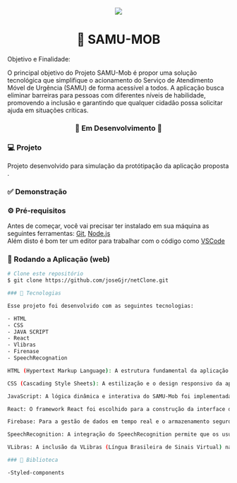 <h4 align="center">
  <img src="./img/Captura de tela de 2022-01-31 20-55-47.png">
</h4>

<h1 align="center">
    🚀 SAMU-MOB
</h1>

<p align="# Projeto SAMU-Mob: Inovação e Acessibilidade na Chamada de Emergência

No cenário atual, a tecnologia desempenha um papel crucial em diversas áreas, e a saúde não é exceção. O Projeto SAMU-Mob surge como uma proposta inovadora que visa melhorar a acessibilidade e eficiência no processo de chamada de emergência, proporcionando uma aplicação ágil e intuitiva para usuários de todas as habilidades.

## Objetivo e Finalidade:

O principal objetivo do Projeto SAMU-Mob é propor uma solução tecnológica que simplifique o acionamento do Serviço de Atendimento Móvel de Urgência (SAMU) de forma acessível a todos. A aplicação busca eliminar barreiras para pessoas com diferentes níveis de habilidade, promovendo a inclusão e garantindo que qualquer cidadão possa solicitar ajuda em situações críticas.</p>




<h3 align="center"> 
🚧  Em Desenvolvimento  🚧
</h3>



### 💻 Projeto
Projeto desenvolvido para simulação da protótipação da aplicação proposta .

### ✅ Demonstração


### ⚙ Pré-requisitos

Antes de começar, você vai precisar ter instalado em sua máquina as seguintes ferramentas:
[Git](https://git-scm.com), [Node.js](https://nodejs.org/en/)  
Além disto é bom ter um editor para trabalhar com o código como [VSCode](https://code.visualstudio.com/)

### 📗 Rodando a Aplicação (web)

```bash
# Clone este repositório
$ git clone https://github.com/joseGjr/netClone.git

### 🚀 Tecnologias

Esse projeto foi desenvolvido com as seguintes tecnologias:

- HTML
- CSS
- JAVA SCRIPT
- React
- Vlibras
- Firenase
- SpeechRecognation

HTML (Hypertext Markup Language): A estrutura fundamental da aplicação foi construída com HTML, garantindo uma base sólida para a apresentação de conteúdo na web.

CSS (Cascading Style Sheets): A estilização e o design responsivo da aplicação foram desenvolvidos com CSS, proporcionando uma experiência de usuário agradável e acessível em diferentes dispositivos e tamanhos de tela.

JavaScript: A lógica dinâmica e interativa do SAMU-Mob foi implementada utilizando JavaScript. Isso possibilita a resposta em tempo real às ações do usuário, tornando a aplicação mais fluida e eficiente.

React: O framework React foi escolhido para a construção da interface do usuário (UI), permitindo a criação de componentes reutilizáveis e a atualização eficiente da interface com base nas interações do usuário. Isso contribui para uma experiência mais intuitiva e responsiva.

Firebase: Para a gestão de dados em tempo real e o armazenamento seguro das informações dos usuários, o Firebase, plataforma de desenvolvimento de aplicativos da Google, foi integrado ao SAMU-Mob. Isso possibilita uma comunicação eficaz entre a aplicação e os serviços de emergência.

SpeechRecognition: A integração do SpeechRecognition permite que os usuários acionem o SAMU-Mob por meio do reconhecimento de voz, facilitando especialmente aqueles com limitações motoras. Essa funcionalidade amplia a acessibilidade, permitindo chamadas de emergência de forma rápida e eficaz.

VLibras: A inclusão da VLibras (Língua Brasileira de Sinais Virtual) na aplicação garante acessibilidade para usuários surdos, proporcionando uma comunicação eficaz em situações de emergência. Isso é fundamental para garantir que a aplicação atenda a todos, independentemente das habilidades auditivas.

### 📕 Biblioteca

-Styled-components
